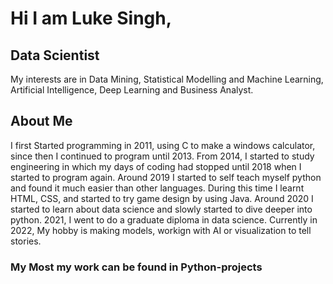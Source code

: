# Hi I am Luke Singh, 
## Data Scientist
My interests are in Data Mining, Statistical Modelling and Machine Learning, Artificial Intelligence, Deep Learning and Business Analyst. 
## About Me
I first Started programming in 2011, using C to make a windows calculator, since then I continued to program until 2013. 
From 2014, I started to study engineering in which my days of coding had stopped until 2018 when I started to program again.
Around 2019 I started to self teach myself python and found it much easier than other languages.
During this time I learnt HTML, CSS, and started to try game design by using Java.
Around 2020 I started to learn about data science and slowly started to dive deeper into python.
2021, I went to do a graduate diploma in data science.
Currently in 2022, My hobby is making models, workign with AI or visualization to tell stories.
### My Most my work can be found in Python-projects

<!---
Zekul/Zekul is a ✨ special ✨ repository because its `README.md` (this file) appears on your GitHub profile.
You can click the Preview link to take a look at your changes.
--->
